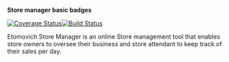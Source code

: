 **Store manager basic badges**

[![Coverage Status](https://coveralls.io/repos/github/Etomovich/StoreManager/badge.svg?branch=ch-create-api-package-161340895)](https://coveralls.io/github/Etomovich/StoreManager?branch=ch-create-api-package-161340895)[![Build Status](https://travis-ci.org/Etomovich/StoreManager.svg?branch=ch-create-api-package-161340895)](https://travis-ci.org/Etomovich/StoreManager.svg?branch=ch-create-api-package-161340895)

Etomovich Store Manager is an online Store management tool that enables store owners to oversee their business and store attendant to keep track of their sales per day.
